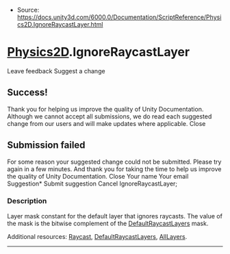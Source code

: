 * Source: https://docs.unity3d.com/6000.0/Documentation/ScriptReference/Physics2D.IgnoreRaycastLayer.html

#  [Physics2D](https://docs.unity3d.com/6000.0/Documentation/ScriptReference/Physics2D.html).IgnoreRaycastLayer
Leave feedback
Suggest a change
## Success!
Thank you for helping us improve the quality of Unity Documentation. Although we cannot accept all submissions, we do read each suggested change from our users and will make updates where applicable.
Close
## Submission failed
For some reason your suggested change could not be submitted. Please <a>try again</a> in a few minutes. And thank you for taking the time to help us improve the quality of Unity Documentation.
Close
Your name Your email Suggestion* Submit suggestion
Cancel
IgnoreRaycastLayer; 
### Description
Layer mask constant for the default layer that ignores raycasts.
The value of the mask is the bitwise complement of the [DefaultRaycastLayers](https://docs.unity3d.com/6000.0/Documentation/ScriptReference/Physics2D.DefaultRaycastLayers.html) mask.  
  
Additional resources: [Raycast](https://docs.unity3d.com/6000.0/Documentation/ScriptReference/Physics2D.Raycast.html), [DefaultRaycastLayers](https://docs.unity3d.com/6000.0/Documentation/ScriptReference/Physics2D.DefaultRaycastLayers.html), [AllLayers](https://docs.unity3d.com/6000.0/Documentation/ScriptReference/Physics2D.AllLayers.html).
* * *
